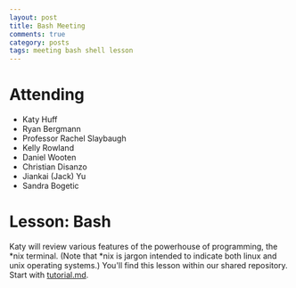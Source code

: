 ```yaml
---
layout: post
title: Bash Meeting
comments: true
category: posts
tags: meeting bash shell lesson
---
```


# Attending

-    Katy Huff
-    Ryan Bergmann
-    Professor Rachel Slaybaugh 
-    Kelly Rowland
-    Daniel Wooten
-    Christian Disanzo
-    Jiankai (Jack) Yu 
-    Sandra Bogetic

# Lesson: Bash

Katy will review various features of the powerhouse of programming, the \*nix terminal. (Note that \*nix is jargon intended to indicate both linux and unix operating systems.) You'll find this lesson within our shared repository. Start with [tutorial.md][].  

[tutorial.md]: https://github.com/thehackerwithin/berkeley/blob/master/bash/tutorial.md       "Tutorial Source" 


